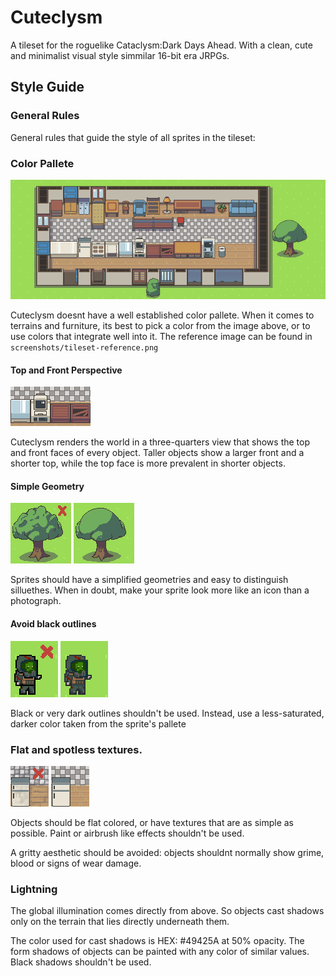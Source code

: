 
# Cuteclysm
A tileset for the roguelike Cataclysm:Dark Days Ahead. With a clean, cute and minimalist visual style simmilar 16-bit era JRPGs.

## Style Guide

### General Rules
General rules that guide the style of all sprites in the tileset:

### Color Pallete
![Current screenshot](screenshots/tileset-reference.png)

Cuteclysm doesnt have a well established color pallete. When it comes to terrains and furniture, its best to pick a color from the image above, or to use colors that integrate well into it. The reference image can be found in `screenshots/tileset-reference.png`

#### Top and Front Perspective
![Current screenshot](/screenshots/doc_images/perspective.png)

Cuteclysm renders the world in a three-quarters view that shows the top and front faces of every object.  Taller objects show a larger front and a shorter top, while the top face is more prevalent in shorter objects.

#### Simple Geometry
![Current screenshot](/screenshots/doc_images/bad-tree.png) ![Current screenshot](/screenshots/doc_images/good-tree.png)

Sprites should have a simplified geometries and easy to distinguish silluethes. When in doubt, make your sprite look more like an icon than a photograph.

#### Avoid black outlines

![Current screenshot](/screenshots/doc_images/bad-outline.png) ![Current screenshot](/screenshots/doc_images/good-outline.png) 

Black or very dark outlines shouldn't be used. Instead, use a less-saturated, darker color taken from the sprite's pallete

### Flat and spotless textures.
![Current screenshot](/screenshots/doc_images/bad-texture.png) ![Current screenshot](/screenshots/doc_images/good-texture.png) 

Objects should be flat colored, or have textures that are as simple as possible. Paint or airbrush like effects shouldn't be used.

A gritty aesthetic should be avoided: objects shouldnt normally show grime, blood or signs of wear damage.

### Lightning

The global illumination comes directly from above. So objects cast shadows only on the terrain that lies directly underneath them.

The color used for cast shadows is HEX: #49425A at 50% opacity. The form shadows of objects can be painted with any color of similar values.  Black shadows shouldn't be used.
